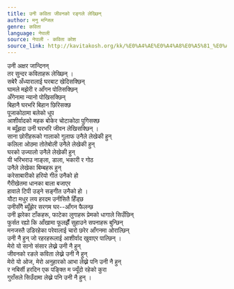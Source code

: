 ```yaml
---
title: उनी कविता जीवनको रङ्गले लेख्छिन्
author: मनु मन्जिल
genre: कविता
language: नेपाली
source: नेपाली - कविता कोश
source_link: http://kavitakosh.org/kk/%E0%A4%AE%E0%A4%A8%E0%A5%81_%E0%A4%AE%E0%A4%A8%E0%A5%8D%E0%A4%9C%E0%A4%BF%E0%A4%B2
---
```


उनी अक्षर जान्दिनन्  
तर सुन्दर कविताहरू लेख्छिन् ।  
सबेरै अँध्यारालाई घरबाट खेदिसक्छिन्  
घामले मझेरी र आँगन पोतिसक्छिन्  
अँगेनामा न्यानो पोखिसक्छिन्  
बिहानै घरभरि बिहान छिरिसक्छ  
पूजाकोठामा बलेको धूप  
आशीर्वादको महक बोकेर चोटाकोठा पुगिसक्छ  
म ब्यूँझदा उनी घरभरि जीवन लेखिसक्छिन् ।  
साना छोरीहरूको गालाको गुलाफ उनैले लेखेकी हुन्  
कलिला ओठमा तोतेबोली उनैले लेखेकी हुन्  
घरको उज्यालो उनैले लेखेकी हुन्  
यी भरिभराउ नाङ्ला, डाला, भकारी र गोठ  
उनैले लेखेका बिम्बहरू हुन्  
करेसाबारीको हरियो गीत उनैको हो  
गैरीखेतमा धानका बाला बजाएर  
हावाले टिपी उड्ने सङ्गीत उनैको हो ।  
यौटा मधुर लय हरदम उनीसितै हिँड्छ  
उनीसँगै ब्यूँझेर सरगम घर--आँगन फैलन्छ  
उनी झरेका टाँकहरू, फाटेका लुगाहरू प्रेमको धागाले सिउँछिन्  
फुर्सत रह्यो कि आँखामा फूलझैँ सुहाउने सपनाहरू बुन्छिन्  
मनजस्तै उडिरहेका परेवालाई चारो छरेर आँगनमा ओराल्छिन्  
उनी नै हुन् जो रहरहरूलाई आशीर्वाद खुवाएर पाल्छिन् ।  
मेरो यो सानो संसार लेख्ने उनी नै हुन्  
जीवनको रङले कविता लेख्ने उनी नै हुन्  
मेरो यो ओज, मेरो अनुहारको आभा लेख्ने पनि उनी नै हुन्  
र नबिर्सी हरदिन एक पङ्क्ति म ज्यूँदो रहेको कुरा  
गुराँसले सिउँदामा लेख्ने पनि उनी नै हुन् ।
